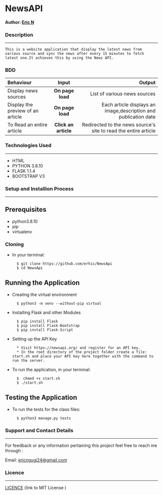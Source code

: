 # NewsAPI 

#### Author: [Eric N](https://github.com/erhic/NewsApi)

### Description
----
    This is a website application that display the latest news from various source and sync the news after every 15 minutes to fetch latest one.It achieves this by using the News API.

### BDD

| Behaviour | Input | Output |
| :---------------- | :---------------: | ------------------: |
| Display news sources | **On page load** | List of various news sources |
| Display the preview of an article | **On page load** | Each article displays an image,description and publication date |
| To Read an entire article  | **Click an article** | Redirected to the news source's site to read the entire article |


### Technologies Used
----
- HTML
- PYTHON 3.8.10
- FLASK 1.1.4
- BOOTSTRAP V3

### Setup and Installion Process
----
## Prerequisites
* python3.8.10
* pip
* virtualenv

### Cloning
* In your terminal:

        $ git clone https://github.com/erhic/NewsApi
        $ cd NewsApi

## Running the Application
* Creating the virtual environment

        $ python3 -m venv --without-pip virtual
      
        
* Installing Flask and other Modules

        $ pip install Flask
        $ pip install Flask-Bootstrap
        $ pip install Flask-Script

* Setting up the API Key


        * Visit https://newsapi.org/ and register for an API key.
        * In the root directory of the project folder create a file: start.sh and place your API key here together with the command to run the server.


* To run the application, in your terminal:

        $  chmod +x start.sh 
        $ ./start.sh

## Testing the Application
* To run the tests for the class files:

        $ python3 manage.py tests


### Support and Contact Details
----
For feedback or any information pertaining this project feel free to reach me through :

Email: ericngugi24@gmail.com

### Licence 
---
 [ LICENCE](LICENCE) 
 (link to MIT License )